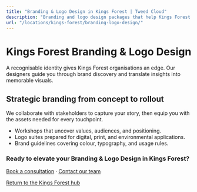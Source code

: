 ```yaml
---
title: "Branding & Logo Design in Kings Forest | Tweed Cloud"
description: "Branding and logo design packages that help Kings Forest organisations stand out."
url: "/locations/kings-forest/branding-logo-design/"
---
```


# Kings Forest Branding & Logo Design

A recognisable identity gives Kings Forest organisations an edge. Our designers guide you through brand discovery and translate insights into memorable visuals.

## Strategic branding from concept to rollout

We collaborate with stakeholders to capture your story, then equip you with the assets needed for every touchpoint.

- Workshops that uncover values, audiences, and positioning.
- Logo suites prepared for digital, print, and environmental applications.
- Brand guidelines covering colour, typography, and usage rules.

### Ready to elevate your Branding & Logo Design in Kings Forest?

[Book a consultation](/consultation/) · [Contact our team](/contact/)

[Return to the Kings Forest hub](/locations/kings-forest/)
